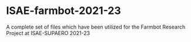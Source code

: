 # ISAE-farmbot-2021-23
A complete set of files which have been utilized for the Farmbot Research Project at ISAE-SUPAERO 2021-23
